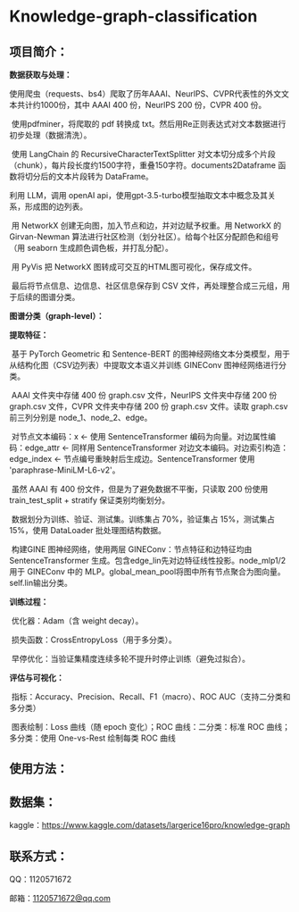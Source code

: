 # Knowledge-graph-classification

## 项目简介：

**数据获取与处理：**

​	使用爬虫（requests、bs4）爬取了历年AAAI、NeurlPS、CVPR代表性的外文文本共计约1000份，其中 AAAI 400 份，NeurlPS 200 份，CVPR 400 份。

​	使用pdfminer，将爬取的 pdf 转换成 txt。然后用Re正则表达式对文本数据进行初步处理（数据清洗）。

​	使用 LangChain 的 RecursiveCharacterTextSplitter 对文本切分成多个片段（chunk），每片段长度约1500字符，重叠150字符。documents2Dataframe 函数将切分后的文本片段转为 DataFrame。

利用 LLM，调用 openAI api，使用gpt-3.5-turbo模型抽取文本中概念及其关系，形成图的边列表。

​	用 NetworkX 创建无向图，加入节点和边，并对边赋予权重。用 NetworkX 的 Girvan-Newman 算法进行社区检测（划分社区）。给每个社区分配颜色和组号（用 seaborn 生成颜色调色板，并打乱分配）。

​	用 PyVis 把 NetworkX 图转成可交互的HTML图可视化，保存成文件。

​	最后将节点信息、边信息、社区信息保存到 CSV 文件，再处理整合成三元组，用于后续的图谱分类。

**图谱分类（graph-level）：**

**提取特征：**

​	基于 PyTorch Geometric 和 Sentence-BERT 的图神经网络文本分类模型，用于从结构化图（CSV边列表）中提取文本语义并训练 GINEConv 图神经网络进行分类。

​	AAAI 文件夹中存储 400 份 graph.csv 文件，NeurIPS 文件夹中存储 200 份 graph.csv 文件，CVPR 文件夹中存储 200 份 graph.csv 文件。读取 graph.csv 前三列分别是 node_1、node_2、edge。

​	对节点文本编码：x ← 使用 SentenceTransformer 编码为向量。对边属性编码：edge_attr ← 同样用 SentenceTransformer 对边文本编码。对边索引构造：edge_index ← 节点编号重映射后生成边。SentenceTransformer 使用 'paraphrase-MiniLM-L6-v2'。

​	虽然 AAAI 有 400 份文件，但是为了避免数据不平衡，只读取 200 份使用 train_test_split + stratify 保证类别均衡划分。

​	数据划分为训练、验证、测试集。训练集占 70%，验证集占 15%，测试集占15%，使用 DataLoader 批处理图结构数据。

​	构建GINE 图神经网络，使用两层 GINEConv：节点特征和边特征均由 SentenceTransformer 生成。包含edge_lin先对边特征线性投影。node_mlp1/2用于 GINEConv 中的 MLP。global_mean_pool将图中所有节点聚合为图向量。self.lin输出分类。

**训练过程：**

​	优化器：Adam（含 weight decay）。

​	损失函数：CrossEntropyLoss（用于多分类）。

​	早停优化：当验证集精度连续多轮不提升时停止训练（避免过拟合）。

**评估与可视化：**

​	指标：Accuracy、Precision、Recall、F1（macro）、ROC AUC（支持二分类和多分类）

​	图表绘制：Loss 曲线（随 epoch 变化）；ROC 曲线：二分类：标准 ROC 曲线；多分类：使用 One-vs-Rest 绘制每类 ROC 曲线

## 使用方法：

## 数据集：

kaggle：https://www.kaggle.com/datasets/largerice16pro/knowledge-graph

## 联系方式：

QQ：1120571672

邮箱：1120571672@qq.com
